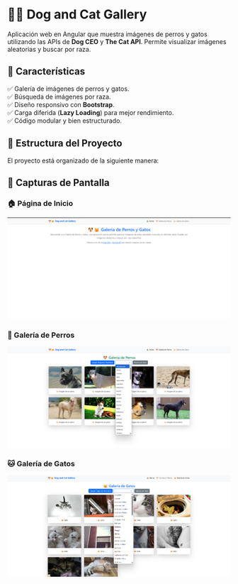 # 🐶🐱 Dog and Cat Gallery  

Aplicación web en Angular que muestra imágenes de perros y gatos utilizando las APIs de **Dog CEO** y **The Cat API**. Permite visualizar imágenes aleatorias y buscar por raza.  

## 🚀 Características  
✅ Galería de imágenes de perros y gatos.  
✅ Búsqueda de imágenes por raza.  
✅ Diseño responsivo con **Bootstrap**.  
✅ Carga diferida (**Lazy Loading**) para mejor rendimiento.  
✅ Código modular y bien estructurado.  

## 📂 Estructura del Proyecto  
El proyecto está organizado de la siguiente manera:  

## 📸 Capturas de Pantalla

### 🏠 Página de Inicio  
![Home](capturas/home.png)

### 🐶 Galería de Perros  
![Dogs](capturas/dogs.png)

### 🐱 Galería de Gatos  
![Cats](capturas/cats.png)
